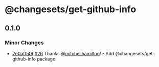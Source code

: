 # @changesets/get-github-info

## 0.1.0
### Minor Changes

- [2e0af049](https://github.com/Noviny/changesets/commit/2e0af049) [#26](https://github.com/Noviny/changesets/pulls/26) Thanks [@mitchellhamilton](https://github.com/mitchellhamilton)! - Add @changesets/get-github-info package

